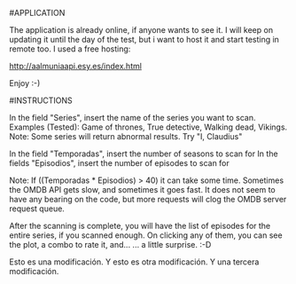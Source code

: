#APPLICATION

The application is already online, if anyone wants to see it. I will keep on updating it until the
day of the test, but i want to host it and start testing in remote too. I used a free hosting:

http://aalmuniaapi.esy.es/index.html

Enjoy :-)

#INSTRUCTIONS

In the field "Series", insert the name of the series you want to scan.
Examples (Tested): Game of thrones, True detective, Walking dead, Vikings.
Note: Some series will return abnormal results. Try "I, Claudius"

In the field "Temporadas", insert the number of seasons to scan for
In the fields "Episodios", insert the number of episodes to scan for

Note: If ((Temporadas * Episodios) > 40) it can take some time. 
Sometimes the OMDB API gets slow, and sometimes it goes fast. It does
not seem to have any bearing on the code, but more requests will clog 
the OMDB server request queue.

After the scanning is complete, you will have the list of episodes
for the entire series, if you scanned enough. On clicking any of
them, you can see the plot, a combo to rate it, and...
... a little surprise. :-D

Esto es una modificación.
Y esto es otra modificación.
Y una tercera modificación.

